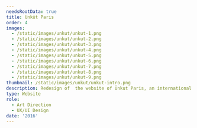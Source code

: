 ```yaml
---
needsRootData: true
title: Unküt Paris
order: 4
images:
  - /static/images/unkut/unkut-1.png
  - /static/images/unkut/unkut-2.png
  - /static/images/unkut/unkut-3.png
  - /static/images/unkut/unkut-4.png
  - /static/images/unkut/unkut-5.png
  - /static/images/unkut/unkut-6.png
  - /static/images/unkut/unkut-7.png
  - /static/images/unkut/unkut-8.png
  - /static/images/unkut/unkut-9.png
thumbnail: /static/images/unkut/unkut-intro.png
description: Redesign of  the website of Ünkut Paris, an international sportwears brand.
type: Website
role:
  - Art Direction
  - UX/UI Design
date: '2016'
---
```

